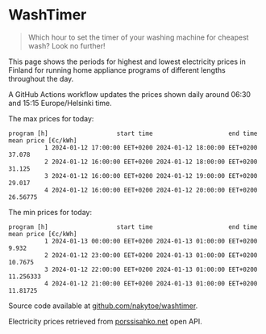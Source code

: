
# WashTimer

> Which hour to set the timer of your washing machine for cheapest wash? Look no further!

This page shows the periods for highest and lowest electricity prices in Finland 
for running home appliance programs of different lengths throughout the day. 

A GitHub Actions workflow updates the prices shown daily around 06:30 and 15:15 Europe/Helsinki time.

The max prices for today:

	program [h]                   start time                     end time mean price [€c/kWh]
	          1 2024-01-12 17:00:00 EET+0200 2024-01-12 18:00:00 EET+0200              37.078
	          2 2024-01-12 16:00:00 EET+0200 2024-01-12 18:00:00 EET+0200              31.125
	          3 2024-01-12 16:00:00 EET+0200 2024-01-12 19:00:00 EET+0200              29.017
	          4 2024-01-12 16:00:00 EET+0200 2024-01-12 20:00:00 EET+0200            26.56775

The min prices for today:

	program [h]                   start time                     end time mean price [€c/kWh]
	          1 2024-01-13 00:00:00 EET+0200 2024-01-13 01:00:00 EET+0200               9.932
	          2 2024-01-12 23:00:00 EET+0200 2024-01-13 01:00:00 EET+0200             10.7675
	          3 2024-01-12 22:00:00 EET+0200 2024-01-13 01:00:00 EET+0200           11.256333
	          4 2024-01-12 21:00:00 EET+0200 2024-01-13 01:00:00 EET+0200            11.81725


Source code available at [github.com/nakytoe/washtimer](https://github.com/nakytoe/washtimer).

Electricity prices retrieved from [porssisahko.net](https://porssisahko.net/api) open API.
